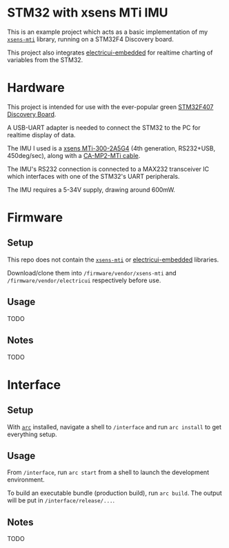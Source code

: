 # STM32 with xsens MTi IMU

This is an example project which acts as a basic implementation of my [`xsens-mti`](https://github.com/Scottapotamas/xsens-mti) library, running on a STM32F4 Discovery board.

This project also integrates [electricui-embedded](https://github.com/electricui/electricui-embedded) for realtime charting of variables from the STM32.

# Hardware

This project is intended for use with the ever-popular green [STM32F407 Discovery Board](https://www.st.com/en/evaluation-tools/stm32f4discovery.html).

A USB-UART adapter is needed to connect the STM32 to the PC for realtime display of data.

The IMU I used is a [xsens MTi-300-2A5G4](https://shop.xsens.com/shop/mti-100-series/mti-300-ahrs/mti-300-ahrs-2a8g4) (4th generation, RS232+USB, 450deg/sec), along with a [CA-MP2-MTi cable](https://shop.xsens.com/shop/mti-10-series/accessories/mti-10-series-accessories/ca-mp2-mti).

The IMU's RS232 connection is connected to a MAX232 transceiver IC which interfaces with one of the STM32's UART peripherals.

The IMU requires a 5-34V supply, drawing around 600mW.

# Firmware

## Setup

This repo does not contain the [`xsens-mti`](https://github.com/Scottapotamas/xsens-mti) or [electricui-embedded](https://github.com/electricui/electricui-embedded) libraries.

Download/clone them into `/firmware/vendor/xsens-mti` and `/firmware/vendor/electricui` respectively before use.

## Usage

TODO

## Notes

TODO

# Interface

## Setup

With [`arc`](https://electricui.com/install) installed, navigate a shell to `/interface` and run `arc install` to get everything setup.

## Usage

From `/interface`, run `arc start` from a shell to launch the development environment.

To build an executable bundle (production build), run `arc build`. The output will be put in `/interface/release/...`.


## Notes

TODO